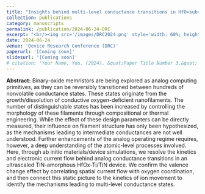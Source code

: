 ```yaml
---
title: "Insights behind multi-level conductance transitions in HfO<sub>x</sub> memristors"
collection: publications
category: manuscripts
permalink: /publication/2024-06-24-DRC
excerpt: "<br/><img src='/images/DRC2024.png' style='width: 60%; height: auto;'>>"
date: 2024-06-24
venue: 'Device Research Conference (DRC)'
paperurl: '[Coming soon]'
slidesurl: '[Coming soon]'
# citation: 'Your Name, You. (2024). &quot;Paper Title Number 3.&quot; <i>GitHub Journal of Bugs</i>. 1(3).'
---
```


**Abstract:** Binary-oxide memristors are being explored as analog computing primitives, as they can be reversibly transitioned between hundreds of nonvolatile conductance states. These states originate from the growth/dissolution of conductive oxygen-deficient nanofilaments. The number of distinguishable states has been increased by controlling the morphology of these filaments through compositional or thermal engineering. While the effect of these design parameters can be directly measured, their influence on filament structure has only been hypothesized, as the mechanisms leading to intermediate conductances are not well understood. Further enhancements of the analog operating regime requires, however, a deep understanding of the atomic-level processes involved. Here, through ab initio materials/device simulations, we resolve the kinetics and electronic current flow behind analog conductance transitions in an ultrascaled TiN-amorphous HfOx-Ti/TiN device. We confirm the valence change effect by correlating spatial current flow with oxygen coordination, and then connect this static picture to the kinetics of ion movement to identify the mechanisms leading to multi-level conductance states. 


<!-- ![Coverage](https://manasakani.github.io/images/sccrossbar.png) -->
